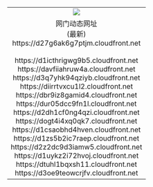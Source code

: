 ﻿<table>
  <tr></tr>
  <tr><td colspan=2 align=center><img src="https://d27g6ak6g7ptjm.cloudfront.net/Up/oGate.jpg" /></td></tr>
  <tr><td colspan=2 align=center>网门动态网址<br/>(最新)
<br>https://d27g6ak6g7ptjm.cloudfront.net
<br/>
<br>https://d1icthrigwg9b5.cloudfront.net
<br>https://davfiiahruw4a.cloudfront.net
<br>https://d3q7yhk94qziyb.cloudfront.net
<br>https://diirrtvxcu1l2.cloudfront.net
<br>https://dbr9iz8gamid4.cloudfront.net
<br>https://dur05dcc9fn1l.cloudfront.net
<br>https://d2dh1cf0ng4qzi.cloudfront.net
<br>https://dogt4i4xq0qk7.cloudfront.net
<br>https://d1csaobhd4hven.cloudfront.net
<br>https://d1zs5b2ic7raep.cloudfront.net
<br>https://d2z2dc9d3iamw5.cloudfront.net
<br>https://d1uykz2i72hvoj.cloudfront.net
<br>https://dtuhl1bqxsh11.cloudfront.net
<br>https://d3oe9teowcrjfv.cloudfront.net
    </td>
  </tr>
</table>
